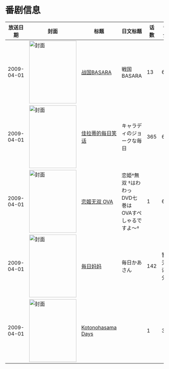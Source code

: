 # 番剧信息

|放送日期|封面|标题|日文标题|话数|评分|评分人数|
|---|---|---|---|---|---|---|
|2009-04-01|<img src="https://lain.bgm.tv/pic/cover/c/56/35/1429_dA31o.jpg" alt="封面" style="width:150px;height:200px;object-fit:cover;">|[战国BASARA](https://bangumi.tv/subject/1429)|戦国BASARA|13|6.8|1319人评分|
|2009-04-01|<img src="https://lain.bgm.tv/pic/cover/c/af/f0/1546_99bvo.jpg" alt="封面" style="width:150px;height:200px;object-fit:cover;">|[佳拉蒂的每日笑话](https://bangumi.tv/subject/1546)|キャラディのジョークな毎日|365|6.3|12人评分|
|2009-04-01|<img src="https://lain.bgm.tv/pic/cover/c/0e/67/7184_lYJFX.jpg" alt="封面" style="width:150px;height:200px;object-fit:cover;">|[恋姬无双 OVA](https://bangumi.tv/subject/7184)|恋姫†無双 †はわわっDVD七巻はOVAすぺしゃるですよ〜†|1|6.3|279人评分|
|2009-04-01|<img src="https://lain.bgm.tv/pic/cover/c/7d/fd/125562_zGDbG.jpg" alt="封面" style="width:150px;height:200px;object-fit:cover;">|[毎日妈妈](https://bangumi.tv/subject/125562)|毎日かあさん|142|暂无评分|少于10人评分|
|2009-04-01|<img src="https://lain.bgm.tv/pic/cover/c/36/b9/381945_28858.jpg" alt="封面" style="width:150px;height:200px;object-fit:cover;">|[Kotonohasama Days](https://bangumi.tv/subject/381945)||1|3.6|11人评分|
